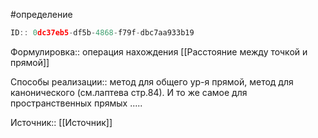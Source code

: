 #определение

```javascript
ID:: 0dc37eb5-df5b-4868-f79f-dbc7aa933b19
```

Формулировка:: операция нахождения [[Расстояние между точкой и прямой]]

Способы реализации::
метод для общего ур-я прямой, 
метод для канонического (см.лаптева стр.84). И то же самое для пространственных прямых
.....

Источник:: [[Источник]]